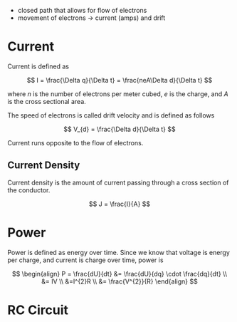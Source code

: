 - closed path that allows for flow of electrons
- movement of electrons -> current (amps) and drift

# Current

Current is defined as 

$$
I = \frac{\Delta q}{\Delta t} = \frac{neA\Delta d}{\Delta t}
$$

where $n$ is the number of electrons per meter cubed, $e$ is the charge, and $A$ is the cross sectional area.

The speed of electrons is called drift velocity and is defined as follows

$$
V_{d} = \frac{\Delta d}{\Delta t}
$$

Current runs opposite to the flow of electrons.

## Current Density

Current density is the amount of current passing through a cross section of the conductor.

$$
J = \frac{I}{A}
$$

# Power

Power is defined as energy over time. Since we know that voltage is energy per charge, and current is charge over time, power is

$$
\begin{align}
P = \frac{dU}{dt} &= \frac{dU}{dq} \cdot \frac{dq}{dt} \\
&= IV \\
&=I^{2}R \\
&= \frac{V^{2}}{R}
\end{align}
$$

# RC Circuit